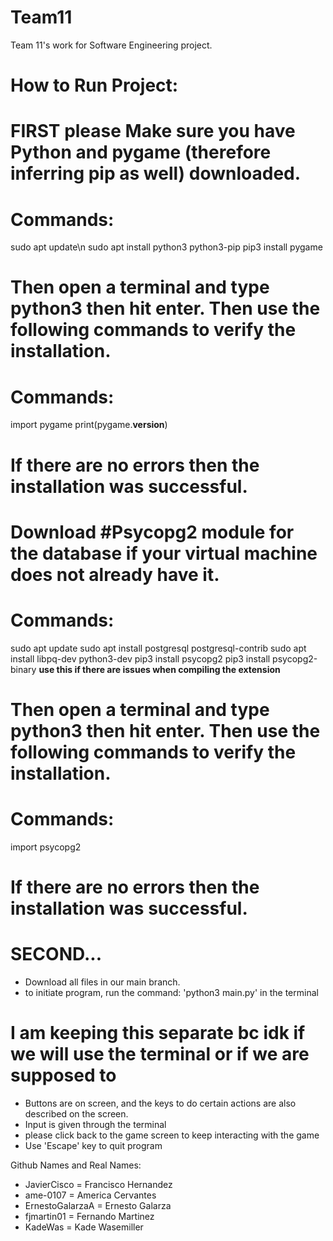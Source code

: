 # Team11
Team 11's work for Software Engineering project.


# How to Run Project:
# FIRST please Make sure you have Python and pygame (therefore inferring pip as well) downloaded. 
# Commands:
sudo apt update\n
sudo apt install python3 python3-pip
pip3 install pygame

# Then open a terminal and type python3 then hit enter. Then use the following commands to verify the installation.
# Commands:
import pygame
print(pygame.__version__)

# If there are no errors then the installation was successful.

# Download #Psycopg2 module for the database if your virtual machine does not already have it.
# Commands:
sudo apt update
sudo apt install postgresql postgresql-contrib
sudo apt install libpq-dev python3-dev
pip3 install psycopg2
pip3 install psycopg2-binary **use this if there are issues when compiling the extension**

# Then open a terminal and type python3 then hit enter. Then use the following commands to verify the installation.
# Commands:
import psycopg2

# If there are no errors then the installation was successful.

# SECOND...
- Download all files in our main branch.
- to initiate program, run the command: 'python3 main.py' in the terminal

# I am keeping this separate bc idk if we will use the terminal or if we are supposed to
- Buttons are on screen, and the keys to do certain actions are also described on the screen.
- Input is given through the terminal
- please click back to the game screen to keep interacting with the game
- Use 'Escape' key to quit program

Github Names and Real Names:
- JavierCisco = Francisco Hernandez
- ame-0107 = America Cervantes
- ErnestoGalarzaA = Ernesto Galarza
- fjmartin01 = Fernando Martinez
- KadeWas = Kade Wasemiller

